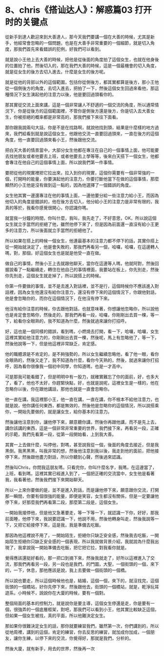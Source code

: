 # 8、chris《搭讪达人》：解惑篇03 打开时的关键点

從新手到達人歡迎來到大善達人，那今天我們要講一個在大善的時候，尤其是新手，他經常會忽略的一個問題，也是在大善手非常重要的一個細節，就是切入角度，那我們首先來看錯誤的犯例，好我們可以看到。

就是說小王他上去大善的時候，把他是從後面的角度拍了這個女生，也就在他身後的位置拍了他，然後切入的，那在我們大善的時候，這是一個最機會的切入角度，就是從女生的後方去切入進去，什麼是女生的後方呢。

就是從他的背部以外的這個範圍，包括你從側後方，都其實都算是後方，那小王他從一個側後方的角度，去切入進去，把拍了一下，然後這個女生回過來看他，那這種情況下女生演起他的注意力以後，他是要回過頭看你的。

那其實從交流上面來講，這是一個非常讓人不舒適的一個交流的角度，所以通常情況下，你是從後方的這個範圍裡，不管你是側後方還是後方，你是切入去大善女生，你被拒絕的概率都是非常高的，那我們接下來往下面看。

那你跟我說兩句大話，你是不是在找路啊，就說他找到頭，結果是什麼樣的地方過來，我們給看到就是說這個女生，他跟他交流一直要回過頭來，一直在後方的這個角度，他一直要回過頭來看小王，然後跟他交流。

把白天大善的情景當中，大部分女生他都在專注在自己的一個事情上面，他可能要去找他朋友或者他要去上班，或者他要去上學等等，後來白天搭下一個女生，他都會專注在他自己的這個事情上面，所以說我們第一件事情。

要把從他的現實裡把它拉出來，拉入到你的現實，這個你需要有一個非常強的一個，打開時的能量，你要演起他的注意力，你要打斷他當下在做的這個事情，那麼顯然的小王他是沒有做到這一點的，因為他選擇了一個錯誤的角度。

女生他其實一邊還專注在他的事情上面，一邊他要分給一些注意力給小王，而因為他切入的角度是錯誤的，他在後方去切入，他分給小王的注意力是非常有限的，我真的等於，我看你感覺很開心，你認識你嗎。

就當我一分鐘的時間，你叫什麼，我叫，我先走了，不好意思，OK，所以說這個女生就立手當然的拒絕了他，雖然他停下來了，但是因為前面還一直沒有給小王更多的注意力，所以後面就立手當然的拒絕他了。

所以如果在搭上的時候一個女生，他連最基本的注意力都不停下的話，其實你搭上從一開始就決定了，他是會失敗的，那我們再看另一個，哈囉，哈囉，在這邊轉人嗎，對，那個，好這個女生也是就是他受一直在做。

做自己的事情，然後小王上去就跟他聊天，當你在這邊等人嗎，他就阿對，然後回握說看了一點繼續走，轉住在他自己的事情裡面，我要站在板上，你先別走，然後你先別走，這個女生就走掉了，所以說搭上的時候。

你第一件要做的事情，並不是去進入對話裡，並不是行，這個時候你不應該進入對話裡，因為女生他還沒有給你注意力，還沒有停下來的這個情況下，你跟他對話，他是會忽略你的，而你在這個情況下，在他沒有停下來。

他沒有給你注意的時候，你去跟他對話，也就意味著，你想讓他忽略你，所以說他也是肯定會忽略你，然後走的，那我們再看一段，哈囉，你剛剛出去買一棵，等一下，給看你全眼熟的，我不知道為什麼，然後就過來讓你打招呼。

好，這也是一個同樣的錯誤，看到嗎，小燃燒去打開，看一下，哈囉，哈囉，女生這裡其實給他注意力的，你剛剛出去買一棵，然後呢，馬上有忽略他了，等一下，然後他說等一下，但是他這裡非常缺乏，肯定感。

他的職體源是不肯定的，是不夠強勢的，所以女生繼續忽略他，看了他一眼，看你全眼熟的，然後又走了，我不知道為什麼，看你今天熟的，然後，就過來讓你打招呼，因為看你很像我一個初中同學，你知道嗎，也是一才高中。

可是那我可能看錯了，但是明明中有一股力，就確實難忘了你的面前，好，也多大了，看了，他也不太好，你趕緊快點，好，也就是說呢，這裡女生是一樣的，他在忽略你以後，你在跟他講話，那他也就是一直會忽略你。

他一直在講，我這裡那小王，他一直在講，一直在講，你不根本不給他注意力，也就是說，他你講任何東西，都是無效的，然後他是忽略你的這個情況，所以說搭乘你，一開始先要做的，就是讓女生，給你基本的注意力。

然後讓他注意到你，讓他停下來，願意聽你講，然後你再跟他講，而不是先上去，講你該講的東西，這是一個非常非常重要的世界，我們接下來，再看另一段，正確的示範，我們先看第一段，從第一段開始看，上到我大善。

其實一上去做什麼，叫停他，對嗎，甚至說我從一個，後面的角度去接近，但是我黑倒，我黑黑黑，叫我非常的想，然後他注意到我以後，我走到他的面前，把他接停下來，然後跟他盡力對話，所以你聽到心聲，然後過來認識。

然後叫Chris，你問我這朋友嗎，只看完你，你叫什麼名字，我嗎，在這邊當了，上班，看到嗎，這裡其實已經進入到了，一個把正確的交流當中，女生他是看著我，我看著他，然後我們接下來開始聊天。

所以一上來你要做的是，並不是進入對話，而是讓他停下來，願意跟你交流，打開那一瞬間，你要有個很強的能量，即便是笑容，女生都沒有關係，但是一定要讓他停下來，好那麼我們再看第二段，那麼第二段是，這個女生。

一開始我接停他，但是他又急著要走，等一下等一下，就認識一下你，好好，那我前面睡，他停下來，我說要認識一下，他說不用，然後他轉身叫走，然後我說等一下，又把它給接停下來，這是我，我是準備去吃飯。

那因為他這裡說不用了，一開始陌生，拒絕你只缺乏安全感，然後我去吃飯，一開始陌生拒絕你只缺乏安全感的一個表現，所以我就做背景介紹，我就說為什麼我出現了，我拿說我一開始準備去吃飯，把它把它拉，對我看你就是。

覺得應該還挺好看的，那一把口到摘下來，然後我就走了，好所以這裡進入了交流，那我們再看另一段，另一段也是我們，的門圖，大聖，一個街頭的一個，來下的，一下，休息，那他應該是說，我上去要做一個街頭的一個橋。

所以說也要走，所以這個時候他也是，結婚，這個一個，來下的，就沒找完，這個街頭的一個橋站，好你先停下來，然後跟他去，街頭的一個橋站，就是，乾淨玩耳遊系，小時候不，說說你在大廈的時候，要有一個對。

整個局面的基本的控制力，就是說你是要主導，這個女生停還是走，你是要有一個，很強弄的一個底層框架，對吧，那我們可以看到小王，他其實比較缺乏這個，但如果一個女生被找，真的平面，所以他難決定女生。

那如果你很難決定女生的話，那你就要練習我們，雖然第一次，你們講到的，所以從地周裡，講到的這個，肯定的練習，你去反思的練習，就加成你加成，一個朋友，讓你生練，以停下來的交流，你覺得好，那就是我們，分析的。

然後大廈，就有新手，用去的世界，然後再一次
